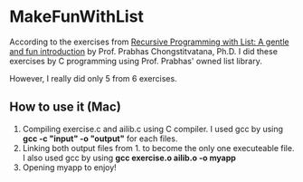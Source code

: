 # MakeFunWithList
<p>According to the exercises from <a href="https://www.cp.eng.chula.ac.th/~piak/teaching/dsys/2017/rec-programming.htm">Recursive Programming with List: A gentle and fun introduction</a> by Prof. Prabhas Chongstitvatana, Ph.D. I did these exercises by C programming using Prof. Prabhas' owned list library.</p>
<p>However, I really did only 5 from 6 exercises.</p>
<h2>How to use it (Mac)</h2>
<ol>
<li>Compiling exercise.c and ailib.c using C compiler. I used gcc by using <strong>gcc -c "input" -o "output"</strong> for each files.</li>
<li>Linking both output files from 1. to become the only one executeable file. I also used gcc by using <strong>gcc exercise.o ailib.o -o myapp</strong></li>
<li>Opening myapp to enjoy!</li>
</ol>
